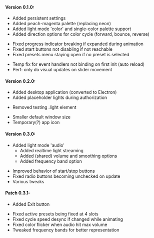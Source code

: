#### Version 0.1.0:
+ Added persistent settings
+ Added peach-magenta palette (replacing neon)
+ Added light mode 'color' and single-color palette support
+ Added direction options for color cycle (forward, bounce, reverse)

- Fixed progress indicator breaking if expanded during animation
- Fixed start buttons not disabling if not reachable
- Fixed presets menu staying open if no preset is selected

* Temp fix for event handlers not binding on first init (auto reload)
* Perf: only do visual updates on slider movement


#### Version 0.2.0:
+ Added desktop application (converted to Electron)
+ Added placeholder lights during authorization

- Removed testing .light element

* Smaller default window size
* Temporary(?) app icon


#### Version 0.3.0:
+ Added light mode 'audio'
  + Added realtime light streaming
  + Added (shared) volume and smoothing options
  + Added frequency band option

* Improved behavior of start/stop buttons
* Fixed radio buttons becoming unchecked on update
* Various tweaks

#### Patch 0.3.1:
+ Added Exit button

* Fixed active presets being fixed at 4 slots
* Fixed cycle speed desync if changed while animating
* Fixed color flicker when audio hit max volume
* Tweaked frequency bands for better representation
